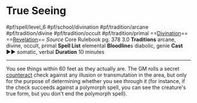 # True Seeing
#pf/spell/level_6 #pf/school/divination #pf/tradition/arcane #pf/tradition/divine #pf/tradition/occult #pf/tradition/primal
==[Divination](../../../Traits/Divination.md)== ==[Revelation](../../../Traits/Revelation.md)==
*Source* Core Rulebook pg. 378 3.0
**Traditions** arcane, divine, occult, primal
**Spell List** elemental
**Bloodline**s diabolic, genie
**Cast** ►► somatic, verbal
**Duration** 10 minutes

---
You see things within 60 feet as they actually are. The GM rolls a secret [counteract](../../../Rules/Counteracting.md) check against any illusion or transmutation in the area, but only for the purpose of determining whether you see through it (for instance, if the check succeeds against a polymorph spell, you can see the creature's true form, but you don't end the polymorph spell).
